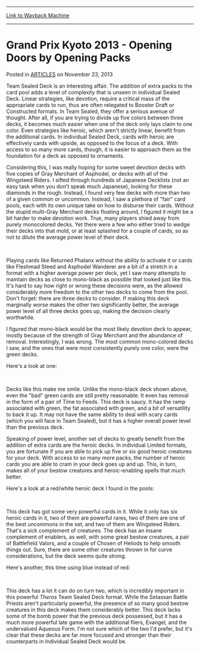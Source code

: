 
---
[Link to Wayback Machine](https://web.archive.org/web/20150203020406/http://magic.wizards.com/en/articles/archive/grand-prix-kyoto-2013-opening-doors-opening-packs-2013-11-23)

[_metadata_:description]:- "Team Sealed Deck is an interesting affair. The addition of extra packs to the card pool adds a level of complexity that is unseen in individual Sealed Deck. Linear strategies, like devotion, require a critical mass of the appropriate cards to run, thus are often relegated to Booster Draft or Constructed formats. In Team Sealed, they offer a serious avenue of thought. After all, if you are trying to divide up five colors between three decks, it becomes much easier when one of the deck only lays claim to one color."
[_metadata_:generator]:- "Drupal 7 (http://drupal.org)"
[_metadata_:node]:- "117283"
[_metadata_:publish_date]:- "2013-11-23"
[_metadata_:source]:- "div-main-content"
[_metadata_:title]:- "Grand Prix Kyoto 2013 - Opening Doors by Opening Packs"
[_metadata_:wayback_capture_timestamp]:- "2015-02-03 02:04:06"
[_metadata_:wayback_raw_url]:- "https://web.archive.org/web/20150203020406id_/http://magic.wizards.com/en/articles/archive/grand-prix-kyoto-2013-opening-doors-opening-packs-2013-11-23"
[_metadata_:wayback_url]:- "http://magic.wizards.com/en/articles/archive/grand-prix-kyoto-2013-opening-doors-opening-packs-2013-11-23"
---


Grand Prix Kyoto 2013 - Opening Doors by Opening Packs
======================================================



 Posted in [ARTICLES](/en/articles)
 on November 23, 2013 









Team Sealed Deck is an interesting affair. The addition of extra packs to the card pool adds a level of complexity that is unseen in individual Sealed Deck. Linear strategies, like devotion, require a critical mass of the appropriate cards to run, thus are often relegated to Booster Draft or Constructed formats. In Team Sealed, they offer a serious avenue of thought. After all, if you are trying to divide up five colors between three decks, it becomes much easier when one of the deck only lays claim to one color. Even strategies like heroic, which aren't strictly linear, benefit from the additional cards. In individual Sealed Deck, cards with heroic are effectively cards with upside, as opposed to the focus of a deck. With access to so many more cards, though, it is easier to approach them as the foundation for a deck as opposed to ornaments.


Considering this, I was really hoping for some sweet devotion decks with five copies of Gray Merchant of Asphodel, or decks with all of the Wingsteed Riders. I sifted through hundreds of Japanese Decklists (not an easy task when you don't speak much Japanese), looking for these diamonds in the rough. Instead, I found very few decks with more than two of a given common or uncommon. Instead, I saw a plethora of "fair" card pools, each with its own unique take on how to disburse their cards. Without the stupid multi-Gray Merchant decks floating around, I figured it might be a bit harder to make devotion work. True, many players shied away from purely monocolored decks. Yet there were a few who either tried to wedge their decks into that mold, or at least splashed for a couple of cards, so as not to dilute the average power level of their deck.


 


Playing cards like Returned Phalanx without the ability to activate it or cards like Fleshmad Steed and Asphodel Wanderer are a bit of a stretch in a format with a higher average power per deck, yet I saw many attempts to maintain decks as close to mono-black as possible that looked just like this. It's hard to say how right or wrong these decisions were, as the allowed considerably more freedom to the other two decks to come from the pool. Don't forget: there are three decks to consider. If making this deck marginally worse makes the other two significantly better, the average power level of all three decks goes up, making the decision clearly worthwhile.


I figured that mono-black would be the most likely devotion deck to appear, mostly because of the strength of Gray Merchant and the abundance of removal. Interestingly, I was wrong. The most common mono-colored decks I saw, and the ones that were most consistently purely one color, were the green decks.


Here's a look at one:


 


Decks like this make me smile. Unlike the mono-black deck shown above, even the "bad" green cards are still pretty reasonable. It even has removal in the form of a pair of Time to Feeds. This deck is saucy. It has the ramp associated with green, the fat associated with green, and a bit of versatility to back it up. It may not have the same ability to deal with scary cards (which you will face in Team Sealed), but it has a higher overall power level than the previous deck.


Speaking of power level, another set of decks to greatly benefit from the addition of extra cards are the heroic decks. In individual Limited formats, you are fortunate if you are able to pick up five or six good heroic creatures for your deck. With access to so many more packs, the number of heroic cards you are able to cram in your deck goes up and up. This, in turn, makes all of your bestow creatures and heroic-enabling spells that much better.


Here's a look at a red/white heroic deck I found in the pools:


 


This deck has got some very powerful cards in it. While it only has six heroic cards in it, two of them are powerful rares, two of them are one of the best uncommons in the set, and two of them are Wingsteed Riders. That's a sick complement of creatures. The deck has an insane complement of enablers, as well, with some great bestow creatures, a pair of Battlefield Valors, and a couple of Chosen of Heliods to help smooth things out. Sure, there are some other creatures thrown in for curve considerations, but the deck seems quite strong.


Here's another, this time using blue instead of red:


 


This deck has a lot it can do on turn two, which is incredibly important in this powerful *Theros* Team Sealed Deck format. While the Setassan Battle Priests aren't particularly powerful, the presence of so many good bestow creatures in this deck makes them considerably better. This deck lacks some of the bomb power that the previous deck possessed, but it has a much more powerful late game with the additional fliers, Evangel, and the undervalued Aqueous Form. I'm not sure which of the two I'd prefer, but it's clear that these decks are far more focused and stronger than their counterparts in Individual Sealed Deck would be.







